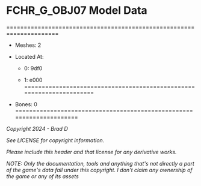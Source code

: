 # FCHR_G_OBJ07 Model Data
=====================================================================

* Meshes: 2

* Located At:

  * 0: 9df0

  * 1: e000
=====================================================================

* Bones: 0
=====================================================================

*Copyright 2024 - Brad D*

*See LICENSE for copyright information.*

*Please include this header and that license for any derivative works.*

*NOTE: Only the documentation, tools and anything that's not directly a part of the game's data fall under this copyright. I don't claim any ownership of the game or any of its assets*
